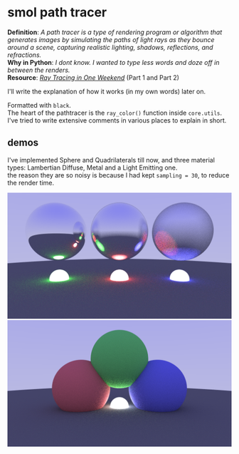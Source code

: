 # smol path tracer

**Definition**: *A path tracer is a type of rendering program or algorithm that generates images by simulating the paths of light rays as they bounce around a scene, capturing realistic lighting, shadows, reflections, and refractions.*  
**Why in Python**: *I dont know. I wanted to type less words and doze off in between the renders.*  
**Resource**: *[Ray Tracing in One Weekend](https://raytracing.github.io/)* (Part 1 and Part 2)

I'll write the explanation of how it works (in my own words) later on.

Formatted with `black`.  
The heart of the pathtracer is the `ray_color()` function inside `core.utils`.  
I've tried to write extensive comments in various places to explain in short.

## demos 

I've implemented Sphere and Quadrilaterals till now, and three material types: Lambertian Diffuse, Metal and a 
Light Emitting one.  
the reason they are so noisy is because I had kept `sampling = 30`, to reduce the render time.

<img src="output/demos/demo1.png">

<img src="output/demos/demo2.png">

